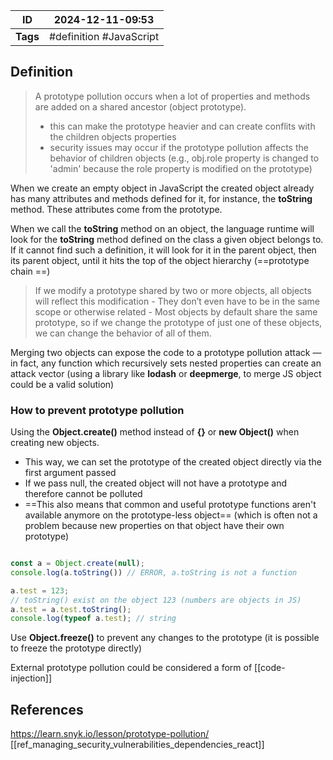 | ID       | 2024-12-11-09:53        |
| -------- | ----------------------- |
| **Tags** | #definition #JavaScript |
## Definition

> A prototype pollution occurs when a lot of properties and methods are added on a shared ancestor (object prototype).
> 	- this can make the prototype heavier and can create conflits with the children objects properties
> 	- security issues may occur if the prototype pollution affects the behavior of children objects (e.g., obj.role property is changed to 'admin' because the role property is modified on the prototype)

When we create an empty object in JavaScript the created object already has many attributes and methods defined for it, for instance, the **toString** method. These attributes come from the prototype.

When we call the **toString** method on an object, the language runtime will look for the **toString** method defined on the class a given object belongs to. If it cannot find such a definition, it will look for it in the parent object, then its parent object, until it hits the top of the object hierarchy (==prototype chain ==)

> If we modify a prototype shared by two or more objects, all objects will reflect this modification
	- They don’t even have to be in the same scope or otherwise related
	- Most objects by default share the same prototype, so if we change the prototype of just one of these objects, we can change the behavior of all of them.

Merging two objects can expose the code to a prototype pollution attack — in fact, any function which recursively sets nested properties can create an attack vector (using a library like **lodash** or **deepmerge**, to merge JS object could be a valid solution) 

### How to prevent prototype pollution

Using the **Object.create()** method instead of **{}** or **new Object()** when creating new objects. 
- This way, we can set the prototype of the created object directly via the first argument passed
- If we pass null, the created object will not have a prototype and therefore cannot be polluted
- ==This also means that common and useful prototype functions aren't available anymore on the prototype-less object== (which is often not a problem because new properties on that object have their own prototype)

```JavaScript

const a = Object.create(null);
console.log(a.toString()) // ERROR, a.toString is not a function

a.test = 123;
// toString() exist on the object 123 (numbers are objects in JS)
a.test = a.test.toString();
console.log(typeof a.test); // string 

```

Use **Object.freeze()** to prevent any changes to the prototype (it is possible to freeze the prototype directly)

External prototype pollution could be considered a form of [[code-injection]]
## References
https://learn.snyk.io/lesson/prototype-pollution/
[[ref_managing_security_vulnerabilities_dependencies_react]]